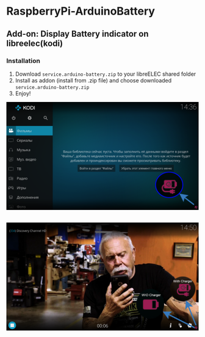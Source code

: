 # RaspberryPi-ArduinoBattery
## Add-on: Display Battery indicator on libreelec(kodi)

### Installation
  1. Download `service.arduino-battery.zip` to your libreELEC shared folder
  2. Install as addon (install from .zip file) and choose downloaded `service.arduino-battery.zip`
  3. Enjoy!

![Screenshot one](https://github.com/djspawnbrest/RaspberryPi-ArduinoBattery/blob/libreelec/screenshot1.png)
##
![Screenshot two](https://github.com/djspawnbrest/RaspberryPi-ArduinoBattery/blob/libreelec/screenshot2.png)
